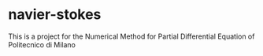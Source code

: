 # navier-stokes
This is a project for the Numerical Method for Partial Differential Equation of Politecnico di Milano
